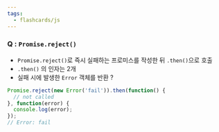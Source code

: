 ```yaml
---
tags:
  - flashcards/js
---
```

### Q : `Promise.reject()`
- `Promise.reject()`로 즉시 실패하는 프로미스를 작성한 뒤 `.then()`으로 호출 
- `.then()` 의 인자는 2개
- 실패 시에 발생한 `Error` 객체를 반환 
?
```js
Promise.reject(new Error('fail')).then(function() {
  // not called
}, function(error) {
  console.log(error);
});
// Error: fail
```
